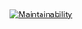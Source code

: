 ##
[![Maintainability](https://api.codeclimate.com/v1/badges/008116c603d88652087b/maintainability)](https://codeclimate.com/github/eyt5297/frontend-project-lvl1/maintainability)
